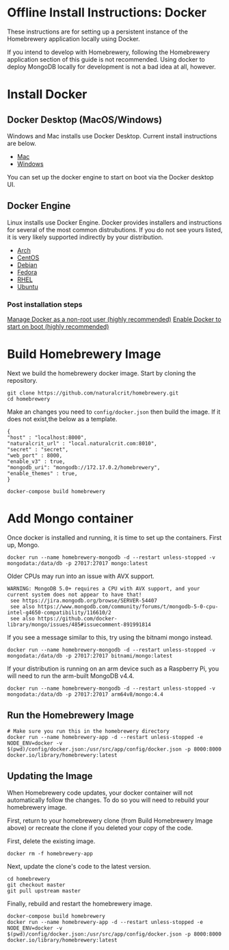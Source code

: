 # Offline Install Instructions: Docker

These instructions are for setting up a persistent instance of the Homebrewery application locally using Docker.

If you intend to develop with Homebrewery, following the Homebrewery application section of this guide is not recommended. Using docker to deploy MongoDB locally for development is not a bad idea at all, however.

# Install Docker

## Docker Desktop (MacOS/Windows)

Windows and Mac installs use Docker Desktop. Current install instructions are below.

* [Mac](https://docs.docker.com/desktop/mac/install/)
* [Windows](https://docs.docker.com/desktop/windows/install/)

You can set up the docker engine to start on boot via the Docker desktop UI.

## Docker Engine

Linux installs use Docker Engine. Docker provides installers and instructions for several of the most common distrubutions. If you do not see yours listed, it is very likely supported indirectly by your distribution.

* [Arch](https://docs.docker.com/desktop/setup/install/linux/archlinux/)
* [CentOS](https://docs.docker.com/engine/install/centos/)
* [Debian](https://docs.docker.com/engine/install/debian/)
* [Fedora](https://docs.docker.com/engine/install/fedora/)
* [RHEL](https://docs.docker.com/engine/install/rhel/)
* [Ubuntu](https://docs.docker.com/engine/install/ubuntu/)

### Post installation steps
[Manage Docker as a non-root user (highly recommended)](https://docs.docker.com/engine/install/linux-postinstall/#manage-docker-as-a-non-root-user) 
[Enable Docker to start on boot (highly recommended)](https://docs.docker.com/engine/install/linux-postinstall/#configure-docker-to-start-on-boot)

# Build Homebrewery Image

Next we build the homebrewery docker image. Start by cloning the repository. 

```shell
git clone https://github.com/naturalcrit/homebrewery.git
cd homebrewery
```

Make an changes you need to `config/docker.json` then build the image. If it does not exist,the below as a template.

```
{
"host" : "localhost:8000",
"naturalcrit_url" : "local.naturalcrit.com:8010",
"secret" : "secret",
"web_port" : 8000,
"enable_v3" : true,
"mongodb_uri": "mongodb://172.17.0.2/homebrewery",
"enable_themes" : true,
}
```

```shell
docker-compose build homebrewery
```

# Add Mongo container

Once docker is installed and running, it is time to set up the containers. First up, Mongo.

```shell
docker run --name homebrewery-mongodb -d --restart unless-stopped -v mongodata:/data/db -p 27017:27017 mongo:latest
```

Older CPUs may run into an issue with AVX support. 
```
WARNING: MongoDB 5.0+ requires a CPU with AVX support, and your current system does not appear to have that!
 see https://jira.mongodb.org/browse/SERVER-54407
 see also https://www.mongodb.com/community/forums/t/mongodb-5-0-cpu-intel-g4650-compatibility/116610/2
 see also https://github.com/docker-library/mongo/issues/485#issuecomment-891991814
```
If you see a message similar to this, try using the bitnami mongo instead.

```shell
docker run --name homebrewery-mongodb -d --restart unless-stopped -v mongodata:/data/db -p 27017:27017 bitnami/mongo:latest
```

If your distribution is running on an arm device such as a Raspberry Pi, you will need to run the arm-built MongoDB v4.4.

```shell
docker run --name homebrewery-mongodb -d --restart unless-stopped -v mongodata:/data/db -p 27017:27017 arm64v8/mongo:4.4
```

## Run the Homebrewery Image
```shell
# Make sure you run this in the homebrewery directory
docker run --name homebrewery-app -d --restart unless-stopped -e NODE_ENV=docker -v $(pwd)/config/docker.json:/usr/src/app/config/docker.json -p 8000:8000 docker.io/library/homebrewery:latest
```

## Updating the Image

When Homebrewery code updates, your docker container will not automatically follow the changes. To do so you will need to rebuild your homebrewery image. 

First, return to your homebrewery clone (from Build Homebrewery Image above) or recreate the clone if you deleted your copy of the code. 

First, delete the existing image.

```shell
docker rm -f homebrewery-app
```

Next, update the clone's code to the latest version.

```shell
cd homebrewery
git checkout master
git pull upstream master
```

Finally, rebuild and restart the homebrewery image.

```shell
docker-compose build homebrewery
docker run --name homebrewery-app -d --restart unless-stopped -e NODE_ENV=docker -v $(pwd)/config/docker.json:/usr/src/app/config/docker.json -p 8000:8000 docker.io/library/homebrewery:latest
```

